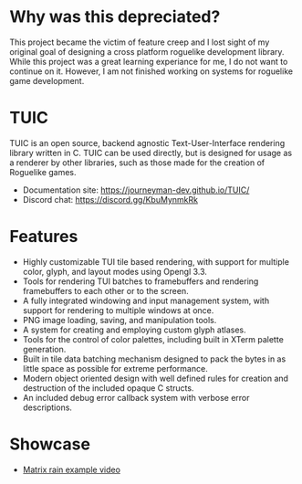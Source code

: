# Why was this depreciated?

This project became the victim of feature creep and I lost sight of my original goal of designing a cross platform roguelike development library. While this project was a great learning experiance for me, I do not want to continue on it. However, I am not finished working on systems for roguelike game development.

# TUIC

TUIC is an open source, backend agnostic Text-User-Interface rendering library written in C. TUIC can be used directly, but is designed for usage as a renderer by other libraries, such as those made for the creation of Roguelike games.

* Documentation site: https://journeyman-dev.github.io/TUIC/
* Discord chat: https://discord.gg/KbuMynmkRk

# Features


 * Highly customizable TUI tile based rendering, with support for multiple color, glyph, and layout modes using Opengl 3.3.
 * Tools for rendering TUI batches to framebuffers and rendering framebuffers to each other or to the screen.
 * A fully integrated windowing and input management system, with support for rendering to multiple windows at once.
 * PNG image loading, saving, and manipulation tools.
 * A system for creating and employing custom glyph atlases. 
 * Tools for the control of color palettes, including built in XTerm palette generation.
 * Built in tile data batching mechanism designed to pack the bytes in as little space as possible for extreme performance.
 * Modern object oriented design with well defined rules for creation and destruction of the included opaque C structs.
 * An included debug error callback system with verbose error descriptions.
 
# Showcase

 * [Matrix rain example video](https://www.youtube.com/watch?v=gazj_BWtqNM)
